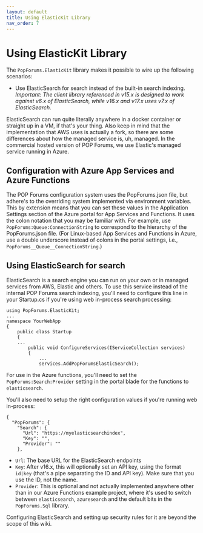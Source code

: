 ```yaml
---
layout: default
title: Using ElasticKit Library
nav_order: 7
---
```

# Using ElasticKit Library
The `PopForums.ElasticKit` library makes it possible to wire up the following scenarios:
* Use ElasticSearch for search instead of the built-in search indexing. _Important: The client library referenced in v15.x is designed to work against v6.x of ElasticSearch, while v16.x and v17.x uses v7.x of ElasticSearch._

ElasticSearch can run quite literally anywhere in a docker container or straight up in a VM, if that's your thing. Also keep in mind that the implementation that AWS uses is actually a fork, so there are some differences about how the managed service is, uh, managed. In the commercial hosted version of POP Forums, we use Elastic's managed service running in Azure.

## Configuration with Azure App Services and Azure Functions

The POP Forums configuration system uses the PopForums.json file, but adhere's to the overriding system implemented via environment variables. This by extension means that you can set these values in the Application Settings section of the Azure portal for App Services and Functions. It uses the colon notation that you may be familiar with. For example, use `PopForums:Queue:ConnectionString` to correspond to the hierarchy of the PopForums.json file. (For Linux-based App Services and Functions in Azure, use a double underscore instead of colons in the portal settings, i.e., `PopForums__Queue__ConnectionString`.)

## Using ElasticSearch for search
ElasticSearch is a search engine you can run on your own or in managed services from AWS, Elastic and others. To use this service instead of the internal POP Forums search indexing, you'll need to configure this line in your Startup.cs if you're using web in-process search processing:

```
using PopForums.ElasticKit;
...
namespace YourWebApp
{
	public class Startup
	{
	...
		public void ConfigureServices(IServiceCollection services)
		{
			...
			services.AddPopForumsElasticSearch();
```

For use in the Azure functions, you'll need to set the `PopForums:Search:Provider` setting in the portal blade for the functions to `elasticsearch`.

You'll also need to setup the right configuration values if you're running web in-process:

```
{
  "PopForums": {
    "Search": {
      "Url": "https://myelasticsearchindex",
      "Key": "",
      "Provider": ""
    },
```
* `Url`: The base URL for the ElasticSearch endpoints
* `Key`: After v16.x, this will optionally set an API key, using the format `id|key` (that's a pipe separating the ID and API key). Make sure that you use the ID, not the name.
* `Provider`: This is optional and not actually implemented anywhere other than in our Azure Functions example project, where it's used to switch between `elasticsearch`, `azuresearch` and the default bits in the `PopForums.Sql` library.

Configuring ElasticSearch and setting up security rules for it are beyond the scope of this wiki.

